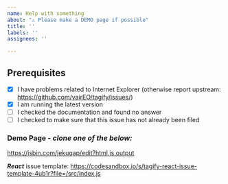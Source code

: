 ```yaml
---
name: Help with something
about: "⚠️ Please make a DEMO page if possible"
title: ''
labels: ''
assignees: ''

---
```


## Prerequisites

- [x] I have problems related to Internet Explorer (otherwise report upstream: https://github.com/yairEO/tagify/issues/)
- [x] I am running the latest version
- [ ] I checked the documentation and found no answer
- [ ] I checked to make sure that this issue has not already been filed

### Demo Page - *clone one of the below:*
<!--- JSBIN issue template -->
<!--- ❗ If possible, clone & modify the below template to reproduce your issue -->
https://jsbin.com/jekuqap/edit?html,js,output

***React*** issue template:
https://codesandbox.io/s/tagify-react-issue-template-4ub1r?file=/src/index.js
